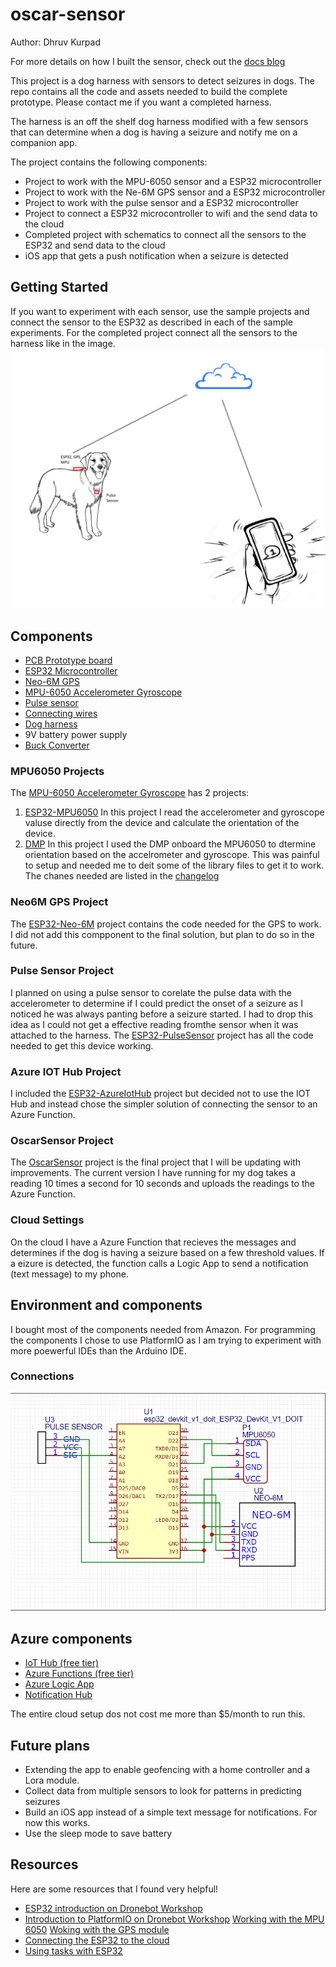 # oscar-sensor

Author: Dhruv Kurpad

For more details on how I built the sensor, check out the [docs blog](https://dhruv-kurpad.github.io/OscarProject-docs/)

This project is a dog harness with sensors to detect seizures in dogs. The repo contains all the code and assets needed to build the complete prototype. Please contact me if you want a completed harness. 

The harness is an off the shelf dog harness modified with a few sensors that can determine when a dog is having a seizure and notify me on a companion app.

The project contains the following components:
* Project to work with the MPU-6050 sensor and a ESP32 microcontroller
* Project to work with the Ne-6M GPS sensor and a ESP32 microcontroller
* Project to work with the pulse sensor and a ESP32 microcontroller
* Project to connect a ESP32 microcontroller to wifi and the send data to the cloud
* Completed project with schematics to connect all the sensors to the ESP32 and send data to the cloud
* iOS app that gets a push notification when a seizure is detected

## Getting Started
If you want to experiment with each sensor, use the sample projects and connect the sensor to the ESP32 as described in each of the sample experiments. For the completed project connect all the sensors to the harness like in the image.
![Sensor location](imgs/oscar_sensor.png)

## Components

* [PCB Prototype board](https://amzn.to/3p4UOvW)
* [ESP32 Microcontroller](https://amzn.to/3fyBxQs)
* [Neo-6M GPS](https://amzn.to/2SJ8L6M)
* [MPU-6050 Accelerometer Gyroscope](https://amzn.to/3ySikR8)
* [Pulse sensor](https://amzn.to/3vAY70s)
* [Connecting wires](https://amzn.to/3uA37kB)
* [Dog harness](https://amzn.to/3uBMfd5)
* 9V battery power supply
* [Buck Converter](https://amzn.to/3gcxdWj)

### MPU6050 Projects
The [MPU-6050 Accelerometer Gyroscope](https://amzn.to/3ySikR8) has 2 projects:
1. [ESP32-MPU6050](ESP32-MPU6050) In this project I read the accelerometer and gyroscope valuse directly from the device and calculate the orientation of the device.
2. [DMP](DMP) In this project I used the DMP onboard the MPU6050 to dtermine orientation based on the accelrometer and gyroscope. This was painful to setup and needed me to deit some of the library files to get it to work. The chanes needed are listed in the [changelog](DMP/Changes.txt)

### Neo6M GPS Project
The [ESP32-Neo-6M](ESP32-Neo-6M) project contains the code needed for the GPS to work. I did not add this compponent to the final solution, but plan to do so in the future.

### Pulse Sensor Project
I planned on using a pulse sensor to corelate the pulse data with the accelerometer to determine if I could predict the onset of a seizure as I noticed he was always panting before a seizure started. I had to drop this idea as I could not get a effective reading fromthe sensor when it was attached to the harness.
The [ESP32-PulseSensor](ESP32-PulseSensor) project has all the code needed to get this device working.

### Azure IOT Hub Project
I included the [ESP32-AzureIotHub](ESP32-AzureIotHub) project but decided not to use the IOT Hub and instead chose the simpler solution of connecting the sensor to an Azure Function.

### OscarSensor Project
The [OscarSensor](OscarSensor) project is the final project that I will be updating with improvements. The current version I have running for my dog takes a reading 10 times a second for 10 seconds and uploads the readings to the Azure Function.

### Cloud Settings

On the cloud I have a Azure Function that recieves the messages and determines if the dog is having a seizure based on a few threshold values. If a eizure is detected, the function calls a Logic App to send a notification (text message) to my phone.

## Environment and components
I bought most of the components needed from Amazon. For programming the components I chose to use PlatformIO as I am trying to experiment with more poewerful IDEs than the Arduino IDE.


### Connections

![Connections](imgs/connections.png)


## Azure components

* [IoT Hub (free tier)](https://azure.microsoft.com/en-us/services/iot-hub/)
* [Azure Functions (free tier)](https://azure.microsoft.com/en-us/services/functions/)
* [Azure Logic App](https://azure.microsoft.com/en-us/services/logic-apps/)
* [Notification Hub](https://azure.microsoft.com/en-us/services/notification-hubs/)

The entire cloud setup dos not cost me more than $5/month to run this.


## Future plans

* Extending the app to enable geofencing with a home controller and a Lora module.
* Collect data from multiple sensors to look for patterns in predicting seizures
* Build an iOS app instead of a simple text message for notifications. For now this works.
* Use the sleep mode to save battery

## Resources

Here are some resources that I found very helpful!

* [ESP32 introduction on Dronebot Workshop](https://dronebotworkshop.com/esp32-intro/)
* [Introduction to PlatformIO on Dronebot Workshop](https://dronebotworkshop.com/platformio/)
[Working with the MPU 6050](https://randomnerdtutorials.com/esp32-mpu-6050-web-server/)
[Woking with the GPS module](https://blog.asksensors.com/iot-cloud-based-gps-tracking-esp32-gps-neo-6m-module/)
* [Connecting the ESP32 to the cloud](https://thingpulse.com/how-to-connect-your-esp32-to-the-azure-iot-cloud-over-rest/)
* [Using tasks with ESP32](https://www.youtube.com/watch?v=ywbq1qR-fY0)